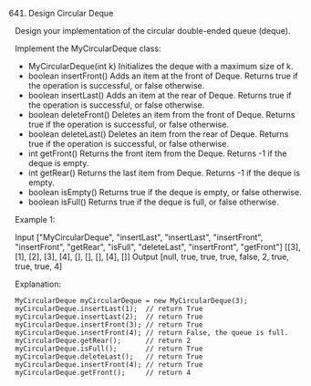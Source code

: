 641. Design Circular Deque

Design your implementation of the circular double-ended queue (deque).

Implement the MyCircularDeque class:

* MyCircularDeque(int k) Initializes the deque with a maximum size of k.
* boolean insertFront() Adds an item at the front of Deque. Returns true if the operation is successful, or false otherwise.
* boolean insertLast() Adds an item at the rear of Deque. Returns true if the operation is successful, or false otherwise.
* boolean deleteFront() Deletes an item from the front of Deque. Returns true if the operation is successful, or false otherwise.
* boolean deleteLast() Deletes an item from the rear of Deque. Returns true if the operation is successful, or false otherwise.
* int getFront() Returns the front item from the Deque. Returns -1 if the deque is empty.
* int getRear() Returns the last item from Deque. Returns -1 if the deque is empty.
* boolean isEmpty() Returns true if the deque is empty, or false otherwise.
* boolean isFull() Returns true if the deque is full, or false otherwise.


Example 1:

Input
["MyCircularDeque", "insertLast", "insertLast", "insertFront", "insertFront", "getRear", "isFull", "deleteLast", "insertFront", "getFront"]
[[3], [1], [2], [3], [4], [], [], [], [4], []]
Output
[null, true, true, true, false, 2, true, true, true, 4]

Explanation:

    MyCircularDeque myCircularDeque = new MyCircularDeque(3);
    myCircularDeque.insertLast(1);  // return True
    myCircularDeque.insertLast(2);  // return True
    myCircularDeque.insertFront(3); // return True
    myCircularDeque.insertFront(4); // return False, the queue is full.
    myCircularDeque.getRear();      // return 2
    myCircularDeque.isFull();       // return True
    myCircularDeque.deleteLast();   // return True
    myCircularDeque.insertFront(4); // return True
    myCircularDeque.getFront();     // return 4


